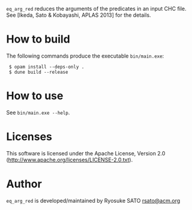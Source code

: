 `eq_arg_red` reduces the arguments of the predicates in an input CHC file.
See [Ikeda, Sato & Kobayashi, APLAS 2013] for the details.


How to build
============
The following commands produce the executable `bin/main.exe`:
```
 $ opam install --deps-only .
 $ dune build --release
```

How to use
==========

See `bin/main.exe --help`.


Licenses
========

 This software is licensed under the Apache License, Version 2.0 (http://www.apache.org/licenses/LICENSE-2.0.txt).


Author
======

 `eq_arg_red` is developed/maintained by Ryosuke SATO <rsato@acm.org>
